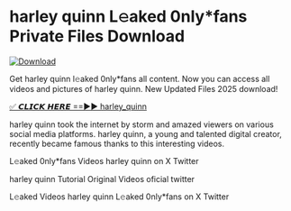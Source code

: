 # harley quinn L𝚎aked 0nly*fans Private Files Download

[![Download](https://i.imgur.com/PoXn3jX.png)](https://mediafirer.com/harley+quinn)

Get harley quinn l𝚎aked 0nly*fans all content. Now you can access all videos and pictures of harley quinn. New Updated Files 2025 download!

[✅ 𝘾𝙇𝙄𝘾𝙆 𝙃𝙀𝙍𝙀 ==►► harley_quinn](https://mediafirer.com/harley+quinn)

harley quinn took the internet by storm and amazed viewers on various social media platforms. harley quinn, a young and talented digital creator, recently became famous thanks to this interesting videos.

L𝚎aked 0nly*fans Videos harley quinn on X Twitter

harley quinn Tutorial Original Videos oficial twitter

L𝚎aked Videos harley quinn L𝚎aked 0nly*fans on X Twitter